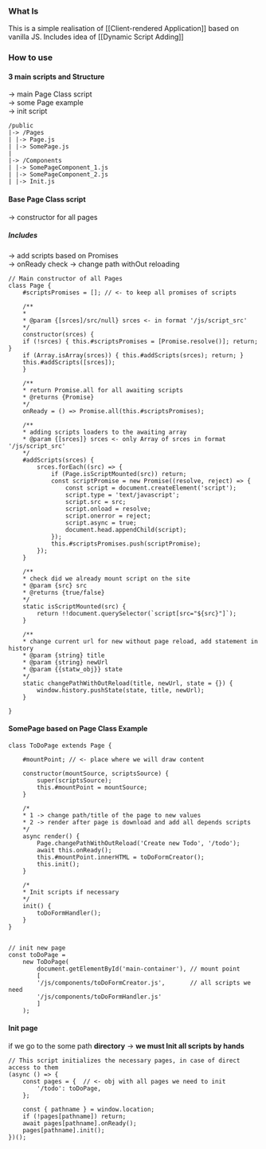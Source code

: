 ### What Is 
This is a simple realisation of [[Client-rendered Application]] based on vanilla JS. Includes idea of [[Dynamic Script Adding]]
### How to use
#### 3 main scripts and Structure
-> main Page Class script<br>
-> some Page example<br>
-> init script<br>
```
/public
|-> /Pages
| |-> Page.js
| |-> SomePage.js
|
|-> /Components
| |-> SomePageComponent_1.js
| |-> SomePageComponent_2.js
| |-> Init.js
```
#### Base Page Class script
-> constructor for all pages<br>
##### Includes
-> add scripts based on Promises <br>
-> onReady check
-> change path withOut reloading
```
// Main constructor of all Pages
class Page {
	#scriptsPromises = []; // <- to keep all promises of scripts
	
	/**
	*
	* @param {[srces]/src/null} srces <- in format '/js/script_src'
	*/
	constructor(srces) {
	if (!srces) { this.#scriptsPromises = [Promise.resolve()]; return; }
	if (Array.isArray(srces)) { this.#addScripts(srces); return; }
	this.#addScripts([srces]);
	}
	 
	/**
	* return Promise.all for all awaiting scripts
	* @returns {Promise}
	*/
	onReady = () => Promise.all(this.#scriptsPromises);
	
	/**
	* adding scripts loaders to the awaiting array
	* @param {[srces]} srces <- only Array of srces in format '/js/script_src'
	*/
	#addScripts(srces) {
		srces.forEach((src) => {
			if (Page.isScriptMounted(src)) return;
			const scriptPromise = new Promise((resolve, reject) => {
				const script = document.createElement('script');
				script.type = 'text/javascript';
				script.src = src;
				script.onload = resolve;
				script.onerror = reject;
				script.async = true;
				document.head.appendChild(script);
			});
			this.#scriptsPromises.push(scriptPromise);
		});
	}
	 
	/**
	* check did we already mount script on the site
	* @param {src} src
	* @returns {true/false}
	*/
	static isScriptMounted(src) {
		return !!document.querySelector(`script[src="${src}"]`);
	}
	 
	/**
	* change current url for new without page reload, add statement in history
	* @param {string} title
	* @param {string} newUrl
	* @param {{statw_obj}} state
	*/
	static changePathWithOutReload(title, newUrl, state = {}) {
		window.history.pushState(state, title, newUrl);
	}

}
```
#### SomePage based on Page Class Example
```
class ToDoPage extends Page {

	#mountPoint; // <- place where we will draw content

	constructor(mountSource, scriptsSource) {
		super(scriptsSource);
		this.#mountPoint = mountSource;
	}

	/*
	* 1 -> change path/title of the page to new values
	* 2 -> render after page is download and add all depends scripts
	*/
	async render() {
		Page.changePathWithOutReload('Create new Todo', '/todo');
		await this.onReady();
		this.#mountPoint.innerHTML = toDoFormCreator();
		this.init();
	}

	/*
	* Init scripts if necessary
	*/
	init() {
		toDoFormHandler();
	}
}


// init new page
const toDoPage = 
	new ToDoPage(
		document.getElementById('main-container'), // mount point
		[
		'/js/components/toDoFormCreator.js',       // all scripts we need
		'/js/components/toDoFormHandler.js'
		]
	);
```
#### Init page
if we go to the some path **directory** -> **we must Init all scripts by hands**<br>
```
// This script initializes the necessary pages, in case of direct access to them
(async () => {
	const pages = {  // <- obj with all pages we need to init
		'/todo': toDoPage,
	};

	const { pathname } = window.location;
	if (!pages[pathname]) return;
	await pages[pathname].onReady();
	pages[pathname].init();
})();
```